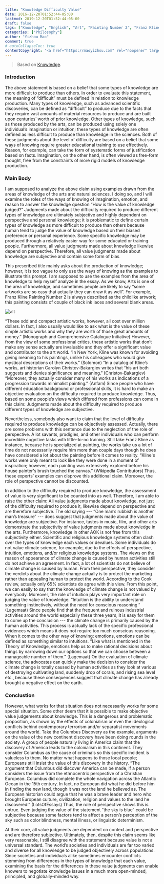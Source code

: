 ```yaml
---
title: "Knowledge Difficulty Value"
date: 2016-12-20T01:52:44-05:00
lastmod: 2019-12-20T01:52:44-05:00
draft: false
tags: ["Knowledge", "English", "Art", "Painting Number 2", "Franz Kline"]
categories: ["Philosophy"]
author: "Yizhou Mao"
comment: true
# autoCollapseToc: true
contentCopyright: '<a href="https://maoyizhou.com" rel="noopener" target="_blank">See origin</a>'
---
```


> Based on [Knowledge](https://en.wikipedia.org/wiki/Knowledge).

### Introduction

The above statement is based on a belief that some types of knowledge are more difficult to produce than others. In order to evaluate this statement, the meaning of “difficult” must be defined in relation to knowledge production. Many types of knowledge, such as advanced scientific discoveries, can be defined as “difficult” to produce due to the facts that they require vast amounts of material resources to produce and are built upon centuries’ worth of prior knowledge. Other types of knowledge, such as those produced by the arts, can be produced using solely one individual’s imagination or intuition; these types of knowledge are often defined as less difficult to produce than knowledge in the sciences. Both of these judgments about the level of difficulty are based on a belief that some ways of knowing require greater educational training to use effectively. Reason, for example, can take the form of systematic forms of justification based on facts. Imagination, on the other hand, is often viewed as free-form thought, free from the constraints of more rigid models of knowledge production.

### Main Body

I am supposed to analyze the above claim using examples drawn from the areas of knowledge of the arts and natural sciences. I doing so, and I will examine the roles of the ways of knowing of imagination, emotion, and reason to answer the knowledge question “How is the value of knowledge judged?” Judgments made about the difficulty required to produce different types of knowledge are ultimately subjective and highly dependent on perspective and personal knowledge; it is problematic to define certain types of knowledge as more difficult to produce than others because human tend to judge the value of knowledge based on their biased preference or personal experience. Some specific knowledge may be produced through a relatively easier way for some educated or training people. Furthermore, all value judgments made about knowledge likewise depend on perspective. Therefore, all value judgments made about knowledge are subjective and contain some form of bias.

This prescribed title mainly asks about the production of knowledge; however, it is too vague to only use the ways of knowing as the examples to illustrate this prompt. I am supposed to use the examples from the area of knowledge to help myself analyze in the essay. As we know, Arts is one of the area of knowledge, and sometimes people are likely to say “some artworks are so easy that actually they can draw it as well”. For example, Franz Kline Painting Number 2 is always described as the childlike artwork; this painting consists of couple of black ink laces and several blank areas.

![alt](http://www.moma.org/media/W1siZiIsIjE1MTE0NCJdLFsicCIsImNvbnZlcnQiLCItcmVzaXplIDIwMDB4MjAwMFx1MDAzZSJdXQ.jpg?sha=fb1664586a8511eb)

“These odd and compact artistic works, however, all cost over million dollars. In fact, I also usually would like to ask what is the value of these simple artistic works and why they are worth of those great amounts of money.” (Monograph and Comprehensive Catalogue Initiative) However, from the view of some professional critics, these artistic works that don’t make any sense actually are invaluable and they offer a significant value and contributor to the art world. “In New York, Kline was known for avoiding giving meaning to his paintings, unlike his colleagues who would give mystical descriptions of their works.” (Solomon) “In a catalog of Kline’s works, art historian Carolyn Christov-Bakargiev writes that “his art both suggests and denies significance and meaning.” (Christov-Bakargiev) “Moreover, they actually consider many of his works as indications of a progression towards minimalist painting.” (Anfam) Since people who have different education background or professional skills, it is hard to make an objective evaluation on the difficulty required to produce knowledge. Thus, based on some people’s views which differed from professions can come in this claim: Judgments made about the difficulty required to produce different types of knowledge are subjective.

Nevertheless, somebody also want to claim that the level of difficulty required to produce knowledge can be objectively assessed. Actually, there are some problems with this sentence due to the neglection of the role of perspective. A lot savants, prodigies, and other individuals who can perform incredible cognitive tasks with little-to-no training. Still take Franz Kline as instance, because he is specialized at painting, the works take us a lot of time do not necessarily require him more than couple days though he does have considered a lot about the painting before it comes to reality. “Kline's works were only meant to look like they were done in a moment of inspiration; however, each painting was extensively explored before his house painter's brush touched the canvas.” (Wikipedia Contributors) Thus, these experts’ examples can disprove this additional claim. Moreover, the role of perspective cannot be discounted.

In addition to the difficulty required to produce knowledge, the assessment of value is very significant to be counted into as well. Therefore, I am able to raise the other claim: All value judgments made about knowledge, not just of the difficulty required to produce it, likewise depend on perspective and are therefore subjective. The old saying --- “One man’s rubbish is another man’s treasure” --- does suggest that judgments made about the value of knowledge are subjective. For instance, tastes in music, film, and other arts demonstrate the subjectivity of value judgments made about knowledge in the arts. Furthermore, knowledge in other AOK is not free from this subjectivity either. Scientific and religious knowledge systems often clash over the types of knowledge each values or devalues. Some individuals do not value climate science, for example, due to the effects of perspective, intuition, emotions, and/or religious knowledge systems. The views on the reason of appearance of climate change is caused by human activities still do not achieve an agreement. In fact, a lot of scientists do not believe of climate change is caused by human. From their perspective, they consider the verdicts about the climate change actually is to protect the marketing rather than appealing human to protect the world. According to the Cook review, actually only 65% scientists do agree with this view. From this point, we can easily to say that the knowledge of climate change is not valued by everybody. Moreover, the role of intuition plays very important role on judging the value of knowledge. “Intuition is the ability to understand something instinctively, without the need for conscious reasoning.” (Lagemaat) Since people find that the frequent and ruinous industrial activities around the world especially these three years, it is easy for them to come up the conclusion --- the climate change is primarily caused by the human activities. This process is actually lack of the specific professional evidences which means it does not require too much conscious reasoning. When it comes to the other way of knowing: emotions, emotions can be defined as something similar to intuitions. “Like what is mentioned in the Theory of Knowledge, emotions help us to make rational decisions about things by narrowing down our options so that we can choose between a manageable number of them.” (Lagemaat) On the evaluation of climate science, the advocates can quickly make the decision to consider the climate change is totally caused by human activities as they look at various of destroying cultivating land, suddenly drop of corals, and rising sea level etc., because these consequences suggest that climate change has already brought a negative effect on the earth.

### Conclustion

However, what works for that situation does not necessarily works for some special situation. Some other deem that it is possible to make objective value judgements about knowledge. This is a dangerous and problematic proposition, as shown by the effects of colonialism or even the ideological conflicts behind contemporary terrorism and/or separatist movements around the world. Take the Columbus Discovery as the example, arguments on the value of the new continent discovery have been doing rounds in the society. A group of people naturally living in America claim that the discovery of America leads to the colonialism in this continent. They consider Columbus as the cause of criminals so this specific incident is valueless to them. No matter what happens to those local people; Europeans still insist the value of this discovery in the history. “The argument that Columbus did discover America can be made, if a person considers the issue from the ethnocentric perspective of a Christian European. Columbus did complete the whole navigation across the Atlantic Ocean in the 15th century. In fact, no European did what he did before him in finding the new land, though it was not the land he believed as. The European historian could argue that he was a brave leader and hero who brought European culture, civilization, religion and values to the land he discovered.” (LotsOfEssays) Thus, the role of perspective shows this is untrue. Even judging the value of the statement “the sky is blue” could be subjective because some factors tend to affect a person’s perception of the sky such as color blindness, mental illness, or linguistic determinism.

At their core, all value judgments are dependent on context and perspective and are therefore subjective. Ultimately, then, despite this claim seems like very reasonable, I still disagree with the statement because value is not a universal standard. The world’s societies and individuals are far too varied and diverse for all knowledge to be judged objectively across populations. Since societies and individuals alike sometimes encounter conflicts stemming from differences in the types of knowledge that each value, examining the basis for the differences in these value judgments can enable knowers to negotiate knowledge issues in a much more open-minded, principled, and globally-minded way.
